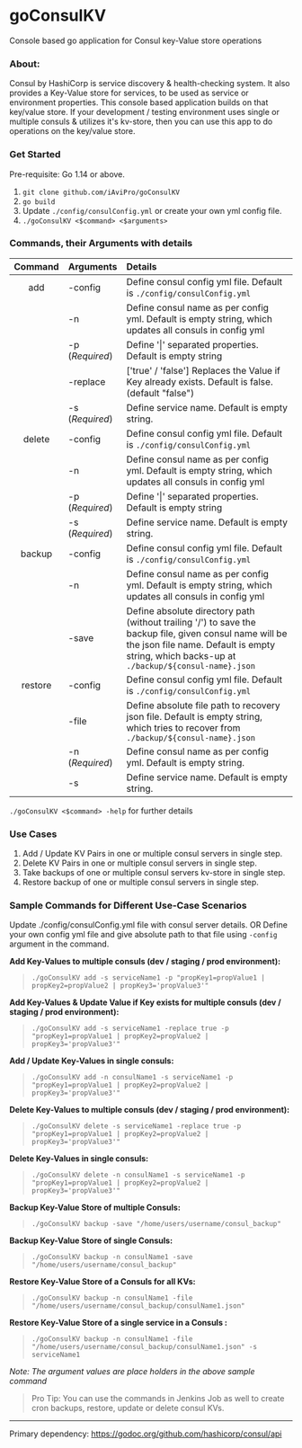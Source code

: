 # goConsulKV
Console based go application for Consul key-Value store operations

### About:
Consul by HashiCorp is service discovery & health-checking system. It also provides a Key-Value store for services, to be used as service or environment properties. This console based application builds on that key/value store.
If your development / testing environment uses single or multiple consuls & utilizes it's kv-store, then you can use this app to do operations on the key/value store.

### Get Started

Pre-requisite: Go 1.14 or above.

1. `git clone github.com/iAviPro/goConsulKV`
2. `go build`
3. Update `./config/consulConfig.yml` or create your own yml config file.
4. `./goConsulKV <$command> <$arguments>`

### Commands, their Arguments with details

| **__Command__** | **__Arguments__** | **__Details__**                                              |
| :-------------: | ------------------ | :----------------------------------------------------------- |
|       add       | -config            | Define consul config yml file. Default is `./config/consulConfig.yml` |
|                 | -n                 | Define consul name as per config yml. Default is empty string, which updates all consuls in config yml |
|                 | -p (_Required_)    | Define '\|' separated properties. Default is empty string    |
|                 | -replace           | ['true' / 'false'] Replaces the Value if Key already exists. Default is false. (default "false") |
|                 | -s (_Required_)    | Define service name. Default is empty string.                |
|     delete      | -config            | Define consul config yml file. Default is `./config/consulConfig.yml` |
|                 | -n                 | Define consul name as per config yml. Default is empty string, which updates all consuls in config yml |
|                 | -p (_Required_)    | Define '\|' separated properties. Default is empty string    |
|                 | -s (_Required_)    | Define service name. Default is empty string.                |
|     backup      | -config            | Define consul config yml file. Default is `./config/consulConfig.yml` |
|                 | -n                 | Define consul name as per config yml. Default is empty string, which updates all consuls in config yml |
|                 | -save              | Define absolute directory path (without trailing '/') to save the backup file, given consul name will be the json  file name. Default is empty string, which backs-up at `./backup/${consul-name}.json` |
|     restore     | -config            | Define consul config yml file. Default is `./config/consulConfig.yml` |
|                 | -file              | Define absolute file path to recovery json file. Default is empty string, which tries to recover from `./backup/${consul-name}.json` |
|                 | -n (_Required_)    | Define consul name as per config yml. Default is empty string. |
|                 | -s                 | Define service name. Default is empty string.                |

`./goConsulKV <$command> -help` for further details

### Use Cases

1. Add / Update KV Pairs in one or multiple consul servers in single step.
2. Delete KV Pairs in one or multiple consul servers in single step.
3. Take backups of one or multiple consul servers kv-store in single step.
4. Restore backup of one or multiple consul servers in single step.

### Sample Commands for Different Use-Case Scenarios

Update ./config/consulConfig.yml file with consul server details.
   OR
Define your own config yml file and give absolute path to that file using `-config` argument in the command.  

**Add Key-Values to multiple consuls (dev / staging / prod environment):**  
>```./goConsulKV add -s serviceName1 -p "propKey1=propValue1 | propKey2=propValue2 | propKey3='propValue3'"```  

**Add Key-Values & Update Value if Key exists for multiple consuls (dev / staging / prod environment):**  
>```./goConsulKV add -s serviceName1 -replace true -p "propKey1=propValue1 | propKey2=propValue2 | propKey3='propValue3'"```  

**Add / Update Key-Values in single consuls:**  
>```./goConsulKV add -n consulName1 -s serviceName1 -p "propKey1=propValue1 | propKey2=propValue2 | propKey3='propValue3'"```  

**Delete Key-Values to multiple consuls (dev / staging / prod environment):**  
>```./goConsulKV delete -s serviceName1 -replace true -p "propKey1=propValue1 | propKey2=propValue2 | propKey3='propValue3'"```  

**Delete Key-Values in single consuls:**  
>```./goConsulKV delete -n consulName1 -s serviceName1 -p "propKey1=propValue1 | propKey2=propValue2 | propKey3='propValue3'"```  

**Backup Key-Value Store of multiple Consuls:**  
>```./goConsulKV backup -save "/home/users/username/consul_backup"```  

**Backup Key-Value Store of single Consuls:**  
>```./goConsulKV backup -n consulName1 -save "/home/users/username/consul_backup"```  

**Restore Key-Value Store of a Consuls for all KVs:**  
>```./goConsulKV backup -n consulName1 -file "/home/users/username/consul_backup/consulName1.json"```  

**Restore Key-Value Store of a single service in a Consuls :**  
>```./goConsulKV backup -n consulName1 -file "/home/users/username/consul_backup/consulName1.json" -s serviceName1```  

*Note: The argument values are place holders in the above sample command*  

> Pro Tip: You can use the commands in Jenkins Job as well to create cron backups, restore, update or delete consul KVs.

------
Primary dependency: https://godoc.org/github.com/hashicorp/consul/api